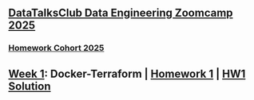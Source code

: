 ## [DataTalksClub Data Engineering Zoomcamp 2025](https://github.com/DataTalksClub/data-engineering-zoomcamp/tree/main)

### [Homework Cohort 2025](https://github.com/DataTalksClub/data-engineering-zoomcamp/tree/main/cohorts/2025)


## [Week 1](week_1): Docker-Terraform | [Homework 1](week_1/homework.md) | [HW1 Solution]()

